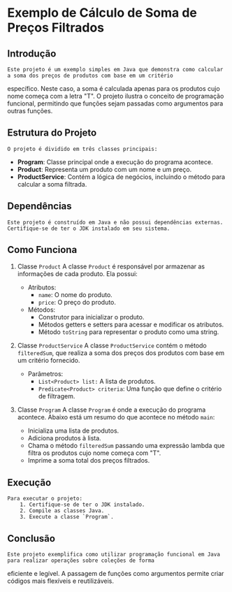 # Exemplo de Cálculo de Soma de Preços Filtrados

## Introdução
    Este projeto é um exemplo simples em Java que demonstra como calcular a soma dos preços de produtos com base em um critério
específico. Neste caso, a soma é calculada apenas para os produtos cujo nome começa com a letra "T". O projeto ilustra o
conceito de programação funcional, permitindo que funções sejam passadas como argumentos para outras funções.

## Estrutura do Projeto
    O projeto é dividido em três classes principais:

- **Program**: Classe principal onde a execução do programa acontece.
- **Product**: Representa um produto com um nome e um preço.
- **ProductService**: Contém a lógica de negócios, incluindo o método para calcular a soma filtrada.

## Dependências
    Este projeto é construído em Java e não possui dependências externas. Certifique-se de ter o JDK instalado em seu sistema.

## Como Funciona

1. Classe `Product`
   A classe `Product` é responsável por armazenar as informações de cada produto. Ela possui:

   - Atributos:
     - `name`: O nome do produto.
     - `price`: O preço do produto.
   - Métodos:
     - Construtor para inicializar o produto.
     - Métodos getters e setters para acessar e modificar os atributos.
     - Método `toString` para representar o produto como uma string.

2. Classe `ProductService`
   A classe `ProductService` contém o método `filteredSum`, que realiza a soma dos preços dos produtos com base em um critério fornecido.
   
    - Parâmetros:
      - `List<Product> list:` A lista de produtos.
      - `Predicate<Product> criteria`: Uma função que define o critério de filtragem.

3. Classe `Program`
   A classe `Program` é onde a execução do programa acontece. Abaixo está um resumo do que acontece no método `main`:
    - Inicializa uma lista de produtos.
    - Adiciona produtos à lista.
    - Chama o método `filteredSum` passando uma expressão lambda que filtra os produtos cujo nome começa com "T".
    - Imprime a soma total dos preços filtrados.

## Execução

    Para executar o projeto:
        1. Certifique-se de ter o JDK instalado.
        2. Compile as classes Java.
        3. Execute a classe `Program`.

## Conclusão
    Este projeto exemplifica como utilizar programação funcional em Java para realizar operações sobre coleções de forma
eficiente e legível. A passagem de funções como argumentos permite criar códigos mais flexíveis e reutilizáveis.